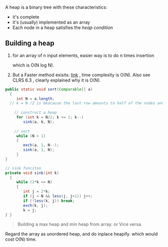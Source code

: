 A heap is a binary tree with these characteristics:

- it's complete
- it's (usually) implemented as an array
- Each node in a heap satisfies the *heap condition*



## Building a heap

1. for an array of n input elements, easier way is to do n times insertion

   which is O(N log N).

2. But a Faster method exisits:  [link]( https://en.wikipedia.org/wiki/Binary_heap) , time complexity is O(N). Also see CLRS 6.3 , clearly explained why it is O(N).

```java
public static void sort(Comparable[] a)
  {
     int N = a.length;
  // k = N /2 is beacause the last row amounts to half of the nodes and dont have to be heapify.
  
  	// construct a heap
     for (int k = N/2; k >= 1; k--) 
        sink(a, k, N);
  
  	// sort
     while (N > 1)
     {
        exch(a, 1, N--);
        sink(a, 1, N);
     }
}

// sink funciton
private void sink(int k)
  {
     while (2*k <= N)
     {
        int j = 2*k;
        if (j < N && less(j, j+1)) j++;
        if (!less(k, j)) break;
        exch(k, j);
        k = j;
} }
```



> Building a max heap and min heap from array. or Vice versa.

Regard the array as unordered heap, and do inplace heapify. which would cost O(N) time.

